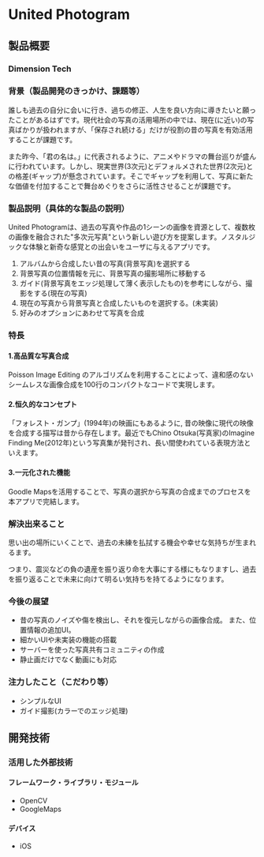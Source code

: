 # United Photogram
## 製品概要
### Dimension Tech
### 背景（製品開発のきっかけ、課題等）
誰しも過去の自分に会いに行き、過ちの修正、人生を良い方向に導きたいと願ったことがあるはずです。現代社会の写真の活用場所の中では、現在(に近い)の写真ばかりが扱われますが、「保存され続ける」だけが役割の昔の写真を有効活用することが課題です。

また昨今、「君の名は。」に代表されるように、アニメやドラマの舞台巡りが盛んに行われています。しかし、現実世界(3次元)とデフォルメされた世界(2次元)との格差(ギャップ)が懸念されています。そこでギャップを利用して、写真に新たな価値を付加することで舞台めぐりをさらに活性させることが課題です。

### 製品説明（具体的な製品の説明）
United Photogramは、過去の写真や作品の1シーンの画像を資源として、複数枚の画像を融合された"多次元写真"という新しい遊び方を提案します。ノスタルジックな体験と新奇な感覚との出会いをユーザに与えるアプリです。

1. アルバムから合成したい昔の写真(背景写真)を選択する
2. 背景写真の位置情報を元に、背景写真の撮影場所に移動する
3. ガイド(背景写真をエッジ処理して薄く表示したもの)を参考にしながら、撮影をする(現在の写真)
4. 現在の写真から背景写真と合成したいものを選択する。(未実装)
5. 好みのオプションにあわせて写真を合成


### 特長
#### 1.高品質な写真合成
Poisson Image Editing のアルゴリズムを利用することによって、違和感のないシームレスな画像合成を100行のコンパクトなコードで実現します。

#### 2.恒久的なコンセプト
「フォレスト・ガンプ」(1994年)の映画にもあるように, 昔の映像に現代の映像を合成する描写は昔から存在します。最近でもChino Otsuka(写真家)のImagine Finding Me(2012年)という写真集が発刊され、長い間使われている表現方法といえます。

#### 3.一元化された機能
Goodle Mapsを活用することで、写真の選択から写真の合成までのプロセスを本アプリで完結します。

### 解決出来ること
思い出の場所にいくことで、過去の未練を払拭する機会や幸せな気持ちが生まれるます。

つまり、震災などの負の遺産を振り返り命を大事にする様にもなりますし、過去を振り返ることで未来に向けて明るい気持ちを持てるようになります。

### 今後の展望
* 昔の写真のノイズや傷を検出し、それを復元しながらの画像合成。 また、位置情報の追加UI。
* 細かいUIや未実装の機能の搭載
* サーバーを使った写真共有コミュニティの作成
* 静止画だけでなく動画にも対応

### 注力したこと（こだわり等）
* シンプルなUI
* ガイド撮影(カラーでのエッジ処理)

## 開発技術
### 活用した外部技術

#### フレームワーク・ライブラリ・モジュール
* OpenCV
* GoogleMaps

#### デバイス
* iOS

